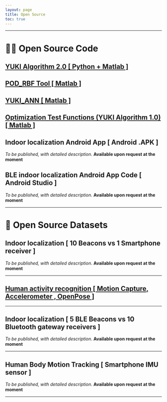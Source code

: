 ```yaml
---
layout: page
title: Open Source
toc: true
---
```


---

# 👨‍💻 Open Source Code

## <a href="{{site.baseurl}}/posts/Yuki-Algorithm-02"> **YUKI Algorithm 2.0** [ Python + Matlab ] </a>

## <a href="{{site.baseurl}}/posts/POD_RBF"> **POD_RBF Tool** [ Matlab ] </a>

## <a href="{{site.baseurl}}/posts/YUKI_ANN"> **YUKI_ANN** [ Matlab ] </a>

## <a href="{{site.baseurl}}/posts/plugin-optimization-testing"> **Optimization Test Functions (YUKI Algorithm 1.0)** [ Matlab ] </a>

##  Indoor localization **Android App** [ Android .APK ]

*To be published, with detailed description*. **Available upon request at the moment**

## BLE indoor localization **Android App Code** [ Android Studio ]  

*To be published, with detailed description*. **Available upon request at the moment**

---

# 💾 Open Source Datasets

## Indoor localization [ **10 Beacons** vs **1 Smartphone receiver** ]

*To be published, with detailed description*. **Available upon request at the moment**

---

## <a href="{{site.baseurl}}/posts/Human-Activity-Recognition"> Human activity recognition [ **Motion Capture**, **Accelerometer** , **OpenPose** ] </a>

---

## Indoor localization [ **5 BLE Beacons** vs **10 Bluetooth gateway receivers** ]

*To be published, with detailed description*. **Available upon request at the moment**

---

## Human Body Motion Tracking [ **Smartphone IMU sensor** ]

*To be published, with detailed description*. **Available upon request at the moment**

---

